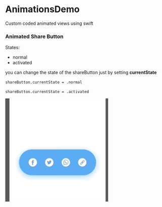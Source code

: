 # AnimationsDemo
Custom coded animated views using swift

### Animated Share Button
States:
- normal
- activated

you can change the state of the shareButton just by setting **currentState**

```
shareButton.currentState = .normal
```

```
shareButton.currentState = .activated
```

![](https://github.com/devwaseem/AnimationsDemo/blob/master/Docs/shareButtonAnimated.gif)
